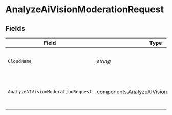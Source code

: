 # AnalyzeAiVisionModerationRequest


## Fields

| Field                                                                                                      | Type                                                                                                       | Required                                                                                                   | Description                                                                                                | Example                                                                                                    |
| ---------------------------------------------------------------------------------------------------------- | ---------------------------------------------------------------------------------------------------------- | ---------------------------------------------------------------------------------------------------------- | ---------------------------------------------------------------------------------------------------------- | ---------------------------------------------------------------------------------------------------------- |
| `CloudName`                                                                                                | *string*                                                                                                   | :heavy_check_mark:                                                                                         | The name of your Cloudinary cloud                                                                          | your-cloud-name                                                                                            |
| `AnalyzeAIVisionModerationRequest`                                                                         | [components.AnalyzeAIVisionModerationRequest](../../models/components/analyzeaivisionmoderationrequest.md) | :heavy_check_mark:                                                                                         | A JSON object containing request parameters                                                                |                                                                                                            |